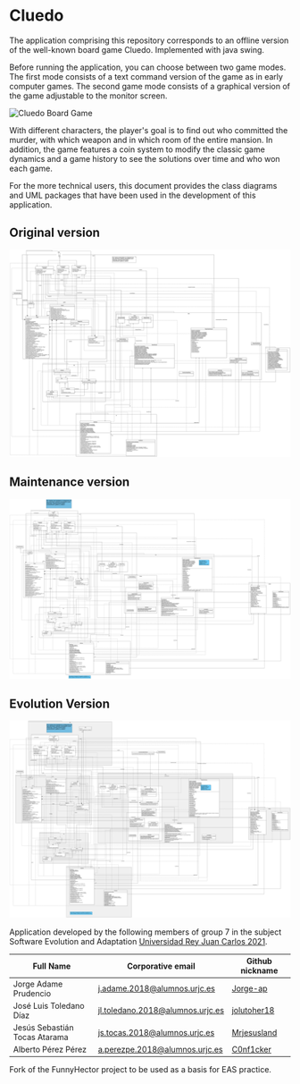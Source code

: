 # Cluedo

The application comprising this repository corresponds to an offline version of the well-known board game Cluedo. Implemented with java swing.

Before running the application, you can choose between two game modes.
The first mode consists of a text command version of the game as in early computer games. The second game mode consists of a graphical version of the game adjustable to the monitor screen.

![Cluedo Board Game](view/resources/Game_Board.png)

With different characters, the player's goal is to find out who committed the murder, with which weapon and in which room of the entire mansion. In addition, the game features a coin system to modify the classic game dynamics and a game history to see the solutions over time and who won each game.

For the more technical users, this document provides the class diagrams and UML packages that have been used in the development of this application.

## Original version
![Original diagram](view/resources/diagram/original/Original.svg)

## Maintenance version
![Maintenance diagram](view/resources/diagram/maintenance/Mantenimiento.svg)

## Evolution Version
![Evolution diagram](view/resources/diagram/evolution/Evolucion.svg)

Application developed by the following members of group 7 in the subject Software Evolution and Adaptation [Universidad Rey Juan Carlos 2021](https://www.urjc.es/).


| Full Name | Corporative email | Github nickname |
| - | - | - |
| Jorge Adame Prudencio | j.adame.2018@alumnos.urjc.es | [Jorge-ap](https://github.com/jorge-ap) |
| José Luis Toledano Díaz | jl.toledano.2018@alumnos.urjc.es | [jolutoher18](https://github.com/jolutoher18) |
| Jesús Sebastián Tocas Atarama | js.tocas.2018@alumnos.urjc.es | [Mrjesusland](https://github.com/mrjesuland) |
| Alberto Pérez Pérez | a.perezpe.2018@alumnos.urjc.es | [C0nf1cker](https://github.com/C0nf1cker) |

Fork of the FunnyHector project to be used as a basis for EAS practice.
